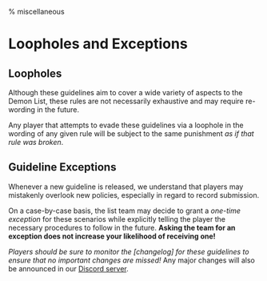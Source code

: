 % miscellaneous

<div class='panel fade js-scroll-anim' data-anim='fade'>

# Loopholes and Exceptions

## Loopholes

Although these guidelines aim to cover a wide variety of aspects to the Demon List, these rules are not necessarily exhaustive and may require re-wording in the future. 

Any player that attempts to evade these guidelines via a loophole in the wording of any given rule will be subject to the same punishment *as if that rule was broken*.

## Guideline Exceptions

Whenever a new guideline is released, we understand that players may mistakenly overlook new policies, especially in regard to record submission. 

On a case-by-case basis, the list team may decide to grant a *one-time exception* for these scenarios while explicitly telling the player the necessary procedures to follow in the future. **Asking the team for an exception does not increase your likelihood of receiving one!**

*Players should be sure to monitor the [changelog] for these guidelines to ensure that no important changes are missed!* Any major changes will also be announced in our [Discord server](https://discord.gg/M7bDDQf).

</div>
